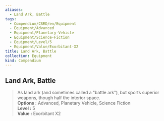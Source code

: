 ```yaml
---
aliases:
  - Land Ark, Battle
tags:
  - Compendium/CSRD/en/Equipment
  - Equipment/Advanced
  - Equipment/Planetary-Vehicle
  - Equipment/Science-Fiction
  - Equipment/Level/5
  - Equipment/Value/Exorbitant-X2
title: Land Ark, Battle
collection: Equipment
kind: Compendium
---
```

## Land Ark, Battle  
  
>As land ark (and sometimes called a "battle ark"), but sports superior weapons, though half the interior space.  
> **Options :** Advanced, Planetary Vehicle, Science Fiction  
> **Level :** 5  
> **Value :** Exorbitant X2